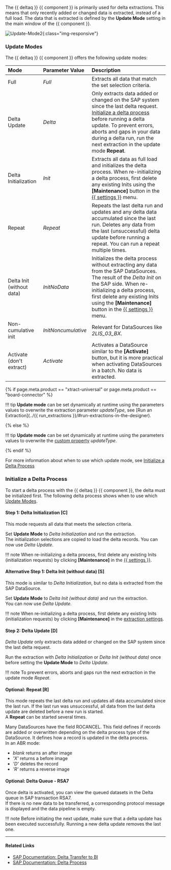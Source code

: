 The {{ deltaq }} {{ component }} is primarily used for delta extractions.
This means that only recently added or changed data is extracted, instead of a full load.
The data that is extracted is defined by the **Update Mode** setting in the main window of the {{ component }}.

![Update-Mode2](../../assets/images/documentation/components/deltaq/update-mode.png ){:class="img-responsive"}


### Update Modes

The {{ deltaq }} {{ component }} offers the following update modes:

|  Mode   | Parameter Value | Description |
|:--- | :--- | :--- |
| Full  | *Full* | Extracts all data that match the set selection criteria.|
| Delta Update| *Delta* | Only extracts data added or changed on the SAP system since the last delta request. [Initialize a delta process](#initialize-a-delta-process) before running a delta update. To prevent errors, aborts and gaps in your data during a delta run, run the next extraction in the update mode **Repeat**. |
| Delta Initialization| *Init* | Extracts all data as full load and initializes the delta process. When re-initializing a delta process, first delete any existing Inits using the **[Maintenance]** button in the [{{ settings }}](settings.md) menu.|
| Repeat  | *Repeat* | Repeats the last delta run and updates and any delta data accumulated since the last run. Deletes any data from the last (unsuccessful) delta update before running a repeat. You can run a repeat multiple times.|
| Delta Init (without data)| *InitNoData* | Initializes the delta process without extracting any data from the SAP DataSources. The result of the *Delta Init* on the SAP side. When re-initializing a delta process, first delete any existing Inits using the **[Maintenance]** button in the [{{ settings }}](settings.md) menu.|
| Non-cumulative init| *InitNoncumulative* | Relevant for DataSources like *2LIS_03_BX*.  |
| Activate (don't extract)| *Activate* | Activates a DataSource similar to the **[Activate]** button, but it is more practical when activating DataSources in a batch. No data is extracted. |

{% if page.meta.product == "xtract-universal" or page.meta.product == "board-connector" %}

!!! tip 
	**Update mode** can be set dynamically at runtime using the parameters values to overwrite the extraction parameter *updateType*, see [Run an Extraction](../{{ run_extractions }}/#run-extractions-in-the-designer).

{% else %}	

!!! tip 
	**Update mode** can be set dynamically at runtime using the parameters values to overwrite the [custom property](parameterization.md/#custom-properties-of-xtract-deltaq) *updateType*.

{% endif %}

For more information about when to use which update mode, see [Initialize a Delta Process](#initialize-a-delta-process)

### Initialize a Delta Process

To start a delta process with the {{ deltaq }} {{ component }}, the delta must be initialized first. 
The following delta process shows when to use which [Update Modes](#update-modes). 

#### Step 1: Delta Initialization [C]
This mode requests all data that meets the selection criteria.

Set **Update Mode** to *Delta Initialization* and run the extraction.<br>
The initialization selections are copied to load the delta records. You can now use *Delta Update*.

!!! note
	When re-initializing a delta process, first delete any existing Inits (initialization requests) by clicking **[Maintenance]** in the [{{ settings }}](settings.md).

#### Alternative Step 1: Delta Init (without data) [S]
This mode is similar to *Delta Initialization*, but no data is extracted from the SAP DataSource.

Set **Update Mode** to *Delta Init (without data)* and run the extraction.<br>
You can now use *Delta Update*.

!!! note
	When re-initializing a delta process, first delete any existing Inits (initialization requests) by clicking **[Maintenance]** in the [extraction settings](settings.md).

#### Step 2: Delta Update [D]
*Delta Update* only extracts data added or changed on the SAP system since the last delta request.

Run the extraction with *Delta Initialization* or *Delta Init (without data)* once before setting the **Update Mode** to *Delta Update*.

!!! note
	To prevent errors, aborts and gaps run the next extraction in the update mode *Repeat*.

#### Optional: Repeat [R]
This mode repeats the last delta run and updates all data accumulated since the last run. 
If the last run was unsuccessful, all data from the last delta update are deleted before a new run is started.<br>
A **Repeat** can be started several times.

Many DataSources have the field ROCANCEL. This field defines if records are added or overwritten depending on the delta process type of the DataSource. 
It defines how a record is updated in the delta process.<br>
In an ABR mode: <br>
* *blank* returns an after image<br>
* *'X'*  returns a before image<br>
* *'D'* deletes the record<br>
* *'R'* returns a reverse image


#### Optional: Delta Queue - RSA7
Once delta is activated, you can view the queued datasets in the Delta queue in SAP transaction RSA7.<br>
If there is no new data to be transferred, a corresponding protocol message is displayed and the data pipeline is empty.

!!! note
	Before initiating the next update, make sure that a delta update has been executed successfully. Running a new delta update removes the last one. 


*****
#### Related Links
- [SAP Documentation: Delta Transfer to BI](https://help.sap.com/doc/saphelp_nw70/7.0.31/en-US/37/4f3ca8b672a34082ab3085d3c22145/content.htm?no_cache=true)
- [SAP Documentation: Delta Process](https://help.sap.com/viewer/ccc9cdbdc6cd4eceaf1e5485b1bf8f4b/7.4.23/en-US/4f18f6aa3fca410ae10000000a42189d.html)
